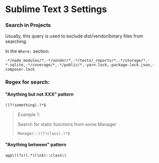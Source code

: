 # Sublime Text 3 Settings


### Search in Projects

Usually, this query is used to exclude dist/vendor/binary files from searching.

In the `Where:` section:
```
-*/node_modules/*,-*/vendor/*,-*/tests/_reports/*,-*/storage/*,-*.sqlite,-*/coverage/*,-*/public/*,-yarn.lock,-package-lock.json,-composer.lock
```


### Regex for search:

#### "Anything but not XXX" pattern
```
((?!something).)*$
```

> Example 1:
> 
> Search for static functions from some Manager
> 
> ```
> Manager::((?!class).)*$
> ```

#### "Anything between" pattern

```
app\((?s)(.*)(\n$)::class\)
```

